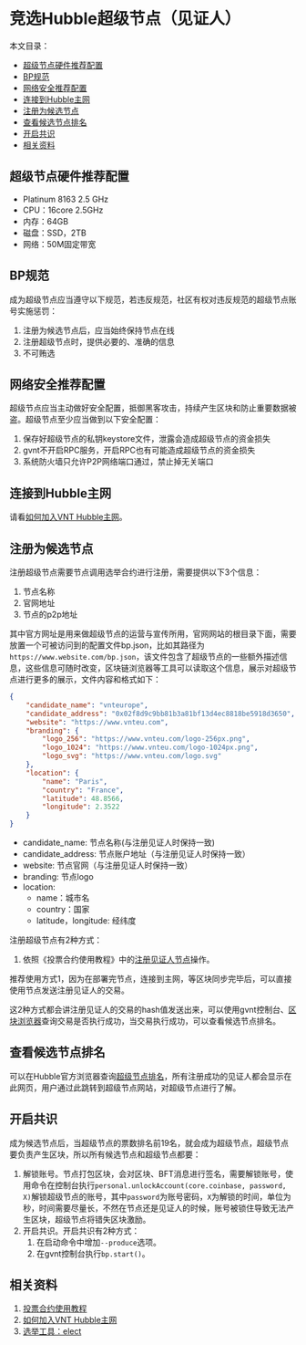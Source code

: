 # 竞选Hubble超级节点（见证人）

本文目录：

- [超级节点硬件推荐配置](#超级节点硬件推荐配置)
- [BP规范](#BP规范)
- [网络安全推荐配置](#网络安全推荐配置)
- [连接到Hubble主网](#连接到Hubble主网)
- [注册为候选节点](#注册为候选节点)
- [查看候选节点排名](#查看候选节点排名)
- [开启共识](#开启共识)
- [相关资料](#相关资料)

## 超级节点硬件推荐配置

- Platinum 8163 2.5 GHz 
- CPU：16core 2.5GHz
- 内存：64GB
- 磁盘：SSD，2TB
- 网络：50M固定带宽

## BP规范

成为超级节点应当遵守以下规范，若违反规范，社区有权对违反规范的超级节点账号实施惩罚：

1. 注册为候选节点后，应当始终保持节点在线
1. 注册超级节点时，提供必要的、准确的信息
1. 不可贿选


## 网络安全推荐配置

超级节点应当主动做好安全配置，抵御黑客攻击，持续产生区块和防止重要数据被盗。超级节点至少应当做到以下安全配置：

1. 保存好超级节点的私钥keystore文件，泄露会造成超级节点的资金损失
1. gvnt不开启RPC服务，开启RPC也有可能造成超级节点的资金损失
1. 系统防火墙只允许P2P网络端口通过，禁止掉无关端口

## 连接到Hubble主网

请看[如何加入VNT Hubble主网](../05-network/connect-to-hubble-network.md)。

## 注册为候选节点

注册超级节点需要节点调用选举合约进行注册，需要提供以下3个信息：

1. 节点名称
1. 官网地址
1. 节点的p2p地址

其中官方网址是用来做超级节点的运营与宣传所用，官网网站的根目录下面，需要放置一个可被访问到的配置文件bp.json，比如其路径为`https://www.website.com/bp.json`，该文件包含了超级节点的一些额外描述信息，这些信息可随时改变，区块链浏览器等工具可以读取这个信息，展示对超级节点进行更多的展示，文件内容和格式如下：

```json
{
	"candidate_name": "vnteurope",
	"candidate_address": "0x02f8d9c9bb81b3a81bf13d4ec8818be5918d3650",
	"website": "https://www.vnteu.com",
	"branding": {
		"logo_256": "https://www.vnteu.com/logo-256px.png",
		"logo_1024": "https://www.vnteu.com/logo-1024px.png",
		"logo_svg": "https://www.vnteu.com/logo.svg"
	},
	"location": {
		"name": "Paris",
		"country": "France",
		"latitude": 48.8566,
		"longitude": 2.3522
	}
}
```

- candidate_name: 节点名称(与注册见证人时保持一致)
- candidate_address: 节点账户地址（与注册见证人时保持一致）
- website: 节点官网（与注册见证人时保持一致）
- branding: 节点logo
- location: 
	- name：城市名
	- country：国家
	- latitude，longitude: 经纬度

注册超级节点有2种方式：

1. 依照《投票合约使用教程》中的[注册见证人节点](https://github.com/vntchain/vnt-documentation/blob/master/introduction/take-part-in-witness-election/take-part-in-witness-election.md#%E6%B3%A8%E5%86%8C%E8%A7%81%E8%AF%81%E4%BA%BA%E8%8A%82%E7%82%B9)操作。

推荐使用方式1，因为在部署完节点，连接到主网，等区块同步完毕后，可以直接使用节点发送注册见证人的交易。

这2种方式都会讲注册见证人的交易的hash值发送出来，可以使用gvnt控制台、[区块浏览器](https://hubscan.vnt.link)查询交易是否执行成功，当交易执行成功，可以查看候选节点排名。

## 查看候选节点排名

可以在Hubble官方浏览器查询[超级节点排名](https://hubscan.vnt.link/super-node)，所有注册成功的见证人都会显示在此网页，用户通过此跳转到超级节点网站，对超级节点进行了解。

## 开启共识

成为候选节点后，当超级节点的票数排名前19名，就会成为超级节点，超级节点要负责产生区块，所以所有候选节点和超级节点都要：
1. 解锁账号。节点打包区块，会对区块、BFT消息进行签名，需要解锁账号，使用命令在控制台执行`personal.unlockAccount(core.coinbase, password, X)`解锁超级节点的账号，其中`password`为账号密码，`X`为解锁的时间，单位为秒，时间需要尽量长，不然在节点还是见证人的时候，账号被锁住导致无法产生区块，超级节点将错失区块激励。
1. 开启共识。开启共识有2种方式：
    1. 在启动命令中增加`--produce`选项。
    2. 在gvnt控制台执行`bp.start()`。

## 相关资料

1. [投票合约使用教程](https://github.com/vntchain/vnt-documentation/blob/master/introduction/take-part-in-witness-election/take-part-in-witness-election.md)
1. [如何加入VNT Hubble主网](../05-network/connect-to-hubble-network.md)
1. [选举工具：elect](https://github.com/vntchain/elect)
